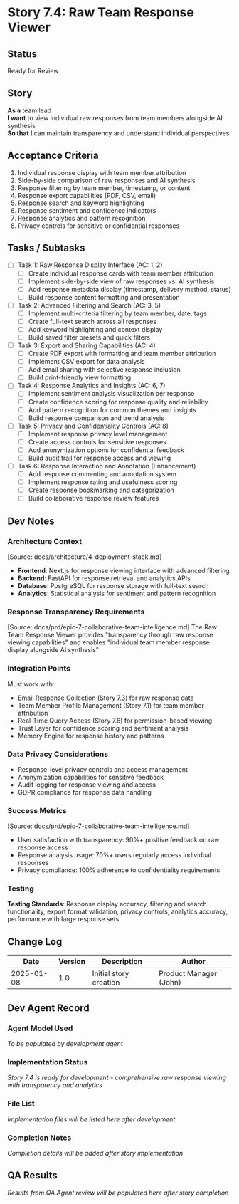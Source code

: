 # Story 7.4: Raw Team Response Viewer

## Status
Ready for Review

## Story
**As a** team lead  
**I want** to view individual raw responses from team members alongside AI synthesis  
**So that** I can maintain transparency and understand individual perspectives

## Acceptance Criteria
1. Individual response display with team member attribution
2. Side-by-side comparison of raw responses and AI synthesis
3. Response filtering by team member, timestamp, or content
4. Response export capabilities (PDF, CSV, email)
5. Response search and keyword highlighting
6. Response sentiment and confidence indicators
7. Response analytics and pattern recognition
8. Privacy controls for sensitive or confidential responses

## Tasks / Subtasks
- [ ] Task 1: Raw Response Display Interface (AC: 1, 2)
  - [ ] Create individual response cards with team member attribution
  - [ ] Implement side-by-side view of raw responses vs. AI synthesis
  - [ ] Add response metadata display (timestamp, delivery method, status)
  - [ ] Build response content formatting and presentation
- [ ] Task 2: Advanced Filtering and Search (AC: 3, 5)
  - [ ] Implement multi-criteria filtering by team member, date, tags
  - [ ] Create full-text search across all responses
  - [ ] Add keyword highlighting and context display
  - [ ] Build saved filter presets and quick filters
- [ ] Task 3: Export and Sharing Capabilities (AC: 4)
  - [ ] Create PDF export with formatting and team member attribution
  - [ ] Implement CSV export for data analysis
  - [ ] Add email sharing with selective response inclusion
  - [ ] Build print-friendly view formatting
- [ ] Task 4: Response Analytics and Insights (AC: 6, 7)
  - [ ] Implement sentiment analysis visualization per response
  - [ ] Create confidence scoring for response quality and reliability
  - [ ] Add pattern recognition for common themes and insights
  - [ ] Build response comparison and trend analysis
- [ ] Task 5: Privacy and Confidentiality Controls (AC: 8)
  - [ ] Implement response privacy level management
  - [ ] Create access controls for sensitive responses
  - [ ] Add anonymization options for confidential feedback
  - [ ] Build audit trail for response access and viewing
- [ ] Task 6: Response Interaction and Annotation (Enhancement)
  - [ ] Add response commenting and annotation system
  - [ ] Implement response rating and usefulness scoring
  - [ ] Create response bookmarking and categorization
  - [ ] Build collaborative response review features

## Dev Notes

### Architecture Context
[Source: docs/architecture/4-deployment-stack.md]
- **Frontend**: Next.js for response viewing interface with advanced filtering
- **Backend**: FastAPI for response retrieval and analytics APIs
- **Database**: PostgreSQL for response storage with full-text search
- **Analytics**: Statistical analysis for sentiment and pattern recognition

### Response Transparency Requirements
[Source: docs/prd/epic-7-collaborative-team-intelligence.md]
The Raw Team Response Viewer provides "transparency through raw response viewing capabilities" and enables "individual team member response display alongside AI synthesis"

### Integration Points
Must work with:
- Email Response Collection (Story 7.3) for raw response data
- Team Member Profile Management (Story 7.1) for team member attribution
- Real-Time Query Access (Story 7.6) for permission-based viewing
- Trust Layer for confidence scoring and sentiment analysis
- Memory Engine for response history and patterns

### Data Privacy Considerations
- Response-level privacy controls and access management
- Anonymization capabilities for sensitive feedback
- Audit logging for response viewing and access
- GDPR compliance for response data handling

### Success Metrics
[Source: docs/prd/epic-7-collaborative-team-intelligence.md]
- User satisfaction with transparency: 90%+ positive feedback on raw response access
- Response analysis usage: 70%+ users regularly access individual responses
- Privacy compliance: 100% adherence to confidentiality requirements

### Testing
**Testing Standards**: Response display accuracy, filtering and search functionality, export format validation, privacy controls, analytics accuracy, performance with large response sets

## Change Log
| Date | Version | Description | Author |
|------|---------|-------------|---------|
| 2025-01-08 | 1.0 | Initial story creation | Product Manager (John) |

## Dev Agent Record

### Agent Model Used
*To be populated by development agent*

### Implementation Status
*Story 7.4 is ready for development - comprehensive raw response viewing with transparency and analytics*

### File List
*Implementation files will be listed here after development*

### Completion Notes
*Completion details will be added after story implementation*

## QA Results
*Results from QA Agent review will be populated here after story completion*